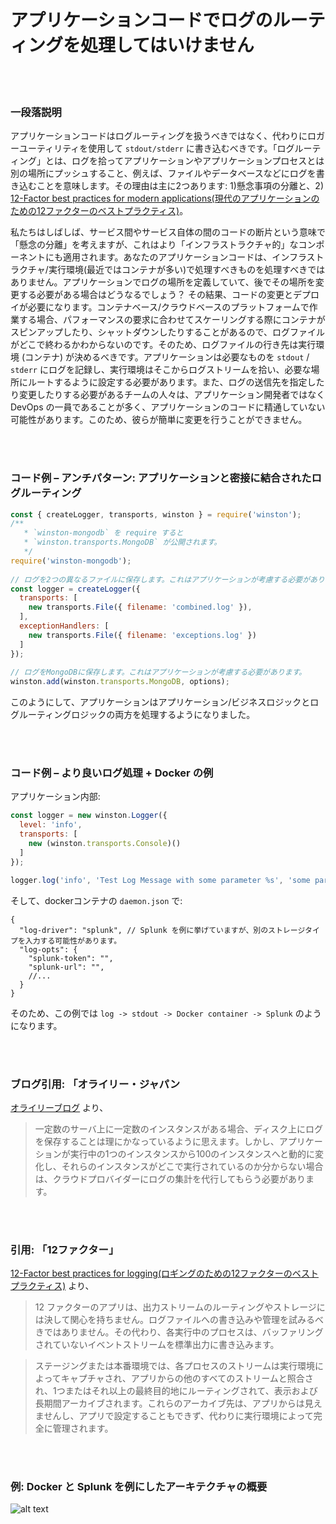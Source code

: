 # アプリケーションコードでログのルーティングを処理してはいけません

<br/><br/>

### 一段落説明

アプリケーションコードはログルーティングを扱うべきではなく、代わりにロガーユーティリティを使用して `stdout/stderr` に書き込むべきです。「ログルーティング」とは、ログを拾ってアプリケーションやアプリケーションプロセスとは別の場所にプッシュすること、例えば、ファイルやデータベースなどにログを書き込むことを意味します。その理由は主に2つあります: 1)懸念事項の分離と、2) [12-Factor best practices for modern applications(現代のアプリケーションのための12ファクターのベストプラクティス)](https://12factor.net/logs)。

私たちはしばしば、サービス間やサービス自体の間のコードの断片という意味で「懸念の分離」を考えますが、これはより「インフラストラクチャ的」なコンポーネントにも適用されます。あなたのアプリケーションコードは、インフラストラクチャ/実行環境(最近ではコンテナが多い)で処理すべきものを処理すべきではありません。アプリケーションでログの場所を定義していて、後でその場所を変更する必要がある場合はどうなるでしょう？ その結果、コードの変更とデプロイが必要になります。コンテナベース/クラウドベースのプラットフォームで作業する場合、パフォーマンスの要求に合わせてスケーリングする際にコンテナがスピンアップしたり、シャットダウンしたりすることがあるので、ログファイルがどこで終わるかわからないのです。そのため、ログファイルの行き先は実行環境 (コンテナ) が決めるべきです。アプリケーションは必要なものを `stdout` / `stderr` にログを記録し、実行環境はそこからログストリームを拾い、必要な場所にルートするように設定する必要があります。また、ログの送信先を指定したり変更したりする必要があるチームの人々は、アプリケーション開発者ではなく DevOps の一員であることが多く、アプリケーションのコードに精通していない可能性があります。このため、彼らが簡単に変更を行うことができません。

<br/><br/>

### コード例 – アンチパターン: アプリケーションと密接に結合されたログルーティング

```javascript
const { createLogger, transports, winston } = require('winston');
/**
   * `winston-mongodb` を require すると
   * `winston.transports.MongoDB` が公開されます。
   */
require('winston-mongodb');
 
// ログを2つの異なるファイルに保存します。これはアプリケーションが考慮する必要があります。
const logger = createLogger({
  transports: [
    new transports.File({ filename: 'combined.log' }),
  ],
  exceptionHandlers: [
    new transports.File({ filename: 'exceptions.log' })
  ]
});
 
// ログをMongoDBに保存します。これはアプリケーションが考慮する必要があります。
winston.add(winston.transports.MongoDB, options);
```
このようにして、アプリケーションはアプリケーション/ビジネスロジックとログルーティングロジックの両方を処理するようになりました。

<br/><br/>

### コード例 – より良いログ処理 + Docker の例
アプリケーション内部:
```javascript
const logger = new winston.Logger({
  level: 'info',
  transports: [
    new (winston.transports.Console)()
  ]
});

logger.log('info', 'Test Log Message with some parameter %s', 'some parameter', { anything: 'This is metadata' });
```
そして、dockerコンテナの `daemon.json` で:
```json5
{
  "log-driver": "splunk", // Splunk を例に挙げていますが、別のストレージタイプを入力する可能性があります。
  "log-opts": {
    "splunk-token": "",
    "splunk-url": "",
    //...
  }
}
```
そのため、この例では `log -> stdout -> Docker container -> Splunk` のようになります。

<br/><br/>

### ブログ引用: 「オライリー・ジャパン

[オライリーブログ](https://www.oreilly.com/ideas/a-cloud-native-approach-to-logs) より、
 > 一定数のサーバ上に一定数のインスタンスがある場合、ディスク上にログを保存することは理にかなっているように思えます。しかし、アプリケーションが実行中の1つのインスタンスから100のインスタンスへと動的に変化し、それらのインスタンスがどこで実行されているのか分からない場合は、クラウドプロバイダーにログの集計を代行してもらう必要があります。

<br/><br/>

### 引用: 「12ファクター」

[12-Factor best practices for logging(ロギングのための12ファクターのベストプラクティス)](https://12factor.net/logs) より、
 > 12 ファクターのアプリは、出力ストリームのルーティングやストレージには決して関心を持ちません。ログファイルへの書き込みや管理を試みるべきではありません。その代わり、各実行中のプロセスは、バッファリングされていないイベントストリームを標準出力に書き込みます。
 
 > ステージングまたは本番環境では、各プロセスのストリームは実行環境によってキャプチャされ、アプリからの他のすべてのストリームと照合され、1つまたはそれ以上の最終目的地にルーティングされて、表示および長期間アーカイブされます。これらのアーカイブ先は、アプリからは見えませんし、アプリで設定することもできず、代わりに実行環境によって完全に管理されます。

<br/><br/>

 ### 例: Docker と Splunk を例にしたアーキテクチャの概要

![alt text](./assets/images/logging-overview.png)

<br/><br/>
